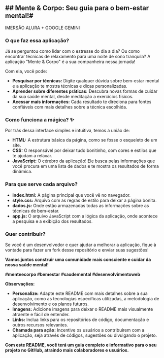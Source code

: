 ## **## Mente & Corpo: Seu guia para o bem-estar mental!**#
IMERSÃO ALURA + GOOGLE GEMINI

### **O que faz essa aplicação?**

Já se perguntou como lidar com o estresse do dia a dia? Ou como encontrar técnicas de relaxamento para uma noite de sono tranquila?  A aplicação "Mente & Corpo" é a sua companheira nessa jornada! 

Com ela, você pode:

* **Pesquisar por técnicas:** Digite qualquer dúvida sobre bem-estar mental e a aplicação te mostra técnicas e dicas personalizadas.
* **Aprender sobre diferentes práticas:** Descubra novas formas de cuidar da sua saúde mental, desde meditação a exercícios físicos.
* **Acessar mais informações:** Cada resultado te direciona para fontes confiáveis com mais detalhes sobre a técnica escolhida.

### **Como funciona a mágica?** ✨

Por trás dessa interface simples e intuitiva, temos a união de:

* **HTML:** A estrutura básica da página, como se fosse o esqueleto de um site.
* **CSS:** O responsável por deixar tudo bonitinho, com cores e estilos que te ajudam a relaxar.
* **JavaScript:** O cérebro da aplicação! Ele busca pelas informações que você procura em uma lista de dados e te mostra os resultados de forma dinâmica.

### **Para que serve cada arquivo?** 

* **index.html:** A página principal que você vê no navegador.
* **style.css:** Arquivo com as regras de estilo para deixar a página bonita.
* **dados.js:** Onde estão armazenadas todas as informações sobre as técnicas de bem-estar.
* **app.js:** O arquivo JavaScript com a lógica da aplicação, onde acontece a pesquisa e a exibição dos resultados.

### **Quer contribuir?** 

Se você é um desenvolvedor e quer ajudar a melhorar a aplicação, fique à vontade para fazer um fork desse repositório e enviar suas sugestões! 

**Vamos juntos construir uma comunidade mais consciente e cuidar da nossa saúde mental!** 

**#menteecorpo #bemestar #saudemental #desenvolvimentoweb**

**Observações:**

* **Personalize:** Adapte este README com mais detalhes sobre a sua aplicação, como as tecnologias específicas utilizadas, a metodologia de desenvolvimento e os planos futuros.
* **Imagens:** Adicione imagens para deixar o README mais visualmente atraente e fácil de entender.
* **Links:** Inclua links para os repositórios de código, documentação e outros recursos relevantes.
* **Chamada para ação:** Incentive os usuários a contribuírem com a aplicação, seja através de códigos, sugestões ou divulgando o projeto.

**Com este README, você terá um guia completo e informativo para o seu projeto no GitHub, atraindo mais colaboradores e usuários.**
